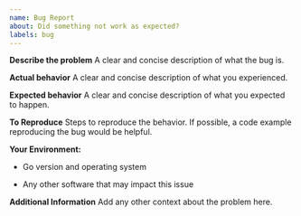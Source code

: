 ```yaml
---
name: Bug Report
about: Did something not work as expected?
labels: bug
---
```


<!---
Thank you for filing an issue!

Before you submit, please search for any open/closed issues that might be the same.
-->

**Describe the problem**
A clear and concise description of what the bug is.

**Actual behavior**
A clear and concise description of what you experienced.

**Expected behavior**
A clear and concise description of what you expected to happen.

**To Reproduce**
Steps to reproduce the behavior. If possible, a code example reproducing the bug would be helpful.

**Your Environment:**

- Go version and operating system

- Any other software that may impact this issue

**Additional Information**
Add any other context about the problem here. 
